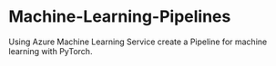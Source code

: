 # Machine-Learning-Pipelines
Using Azure Machine Learning Service create a Pipeline for machine learning with PyTorch.
